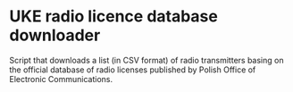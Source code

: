 # UKE radio licence database downloader
Script that downloads a list (in CSV format) of radio transmitters basing on the official database of radio licenses published by Polish Office of Electronic Communications.
